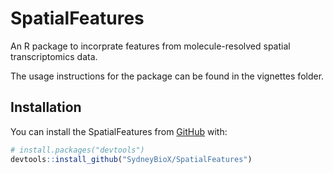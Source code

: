# SpatialFeatures

An R package to incorprate features from molecule-resolved spatial transcriptomics data.

The usage instructions for the package can be found in the vignettes folder.

## Installation

You can install the SpatialFeatures from
[GitHub]([[https://github.com/]](https://github.com/SydneyBioX/SpatialFeatures)) with:

``` r
# install.packages("devtools")
devtools::install_github("SydneyBioX/SpatialFeatures")
```
